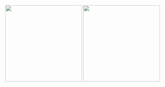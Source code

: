 <div>
<img height="240px" alt="" src="https://github-readme-stats.vercel.app/api?username=pascalduez&theme=dark&show=reviews,prs_merged" />
<img height="240px" alt="" src="https://github-readme-stats.vercel.app/api/top-langs/?username=pascalduez&theme=dark&layout=donut&langs_count=6" />
</div>


